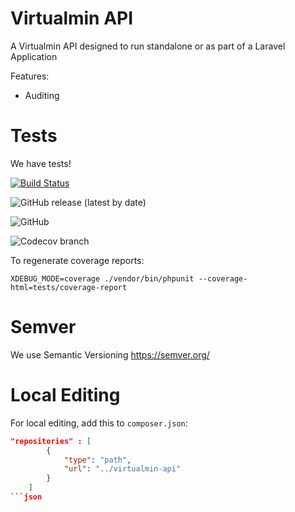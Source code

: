 # Virtualmin API
A Virtualmin API designed to run standalone or as part of a Laravel Application

Features:

- Auditing

# Tests

We have tests!

[![Build Status](https://app.travis-ci.com/fintech-systems/virtualmin-api.svg?branch=main)](https://app.travis-ci.com/fintech-systems/virtualmin-api)

![GitHub release (latest by date)](https://img.shields.io/github/v/release/fintech-systems/virtualmin-api)

![GitHub](https://img.shields.io/github/license/fintech-systems/virtualmin-api)

![Codecov branch](https://img.shields.io/codecov/c/github/fintech-systems/virtualmin-api/main)

To regenerate coverage reports:

`XDEBUG_MODE=coverage ./vendor/bin/phpunit --coverage-html=tests/coverage-report`

# Semver

We use Semantic Versioning
https://semver.org/

# Local Editing

For local editing, add this to `composer.json`:

```json
"repositories" : [
        {
            "type": "path",
            "url": "../virtualmin-api"
        }
    ]
```json